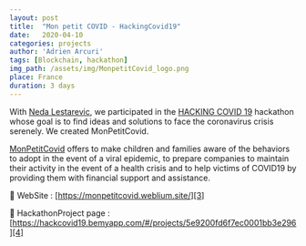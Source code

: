 ```yaml
---
layout: post
title:  "Mon petit COVID - HackingCovid19"
date:   2020-04-10
categories: projects
author: 'Adrien Arcuri'
tags: [Blockchain, hackathon]
img_path: /assets/img/MonpetitCovid_logo.png
place: France
duration: 3 days
---
```


With [Neda Lestarevic][1], we participated in the [HACKING COVID 19][2] hackathon whose goal is to find ideas and solutions to face the coronavirus crisis serenely. We created MonPetitCovid.

[MonPetitCovid][3] offers to make children and families aware of the behaviors to adopt in the event of a viral epidemic, to prepare companies to maintain their activity in the event of a health crisis and to help victims of COVID19 by providing them with financial support and assistance.


🔗 WebSite : [https://monpetitcovid.weblium.site/][3]

🔗 HackathonProject page : [https://hackcovid19.bemyapp.com/#/projects/5e9200fd6f7ec0001bb3e296][4]

[1]: https://www.linkedin.com/in/neda-lestarevic10/
[2]: https://hackingcovid19.fr/
[3]: https://monpetitcovid.weblium.site/
[4]: https://hackcovid19.bemyapp.com/#/projects/5e9200fd6f7ec0001bb3e296
